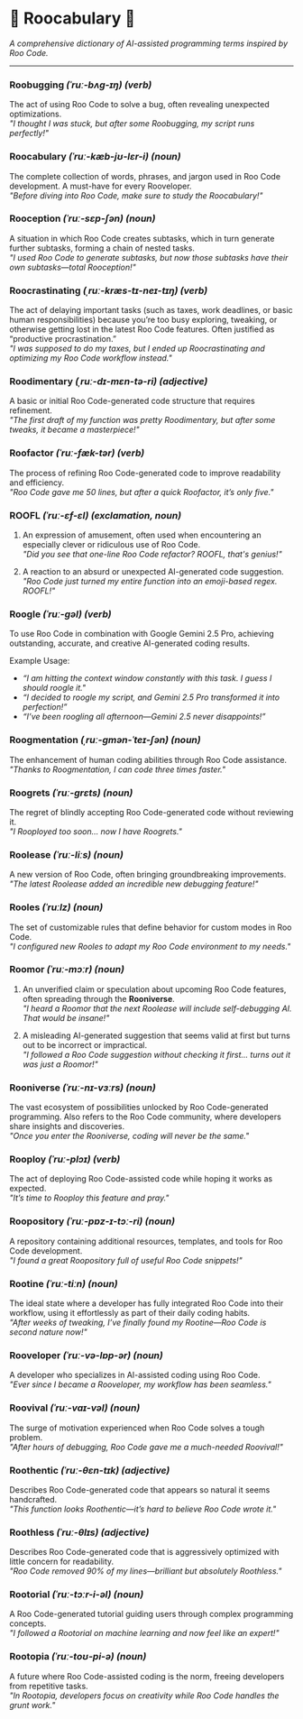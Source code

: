 # 🦘 Roocabulary 🦘  
*A comprehensive dictionary of AI-assisted programming terms inspired by Roo Code.*

---

### Roobugging *(ˈruː-bʌɡ-ɪŋ)* *(verb)*  
The act of using Roo Code to solve a bug, often revealing unexpected optimizations.  
*"I thought I was stuck, but after some Roobugging, my script runs perfectly!"*  

### Roocabulary *(ˈruː-kæb-jʊ-lɛr-i)* *(noun)*  
The complete collection of words, phrases, and jargon used in Roo Code development. A must-have for every Rooveloper.  
*"Before diving into Roo Code, make sure to study the Roocabulary!"*  

### Rooception *(ˈruː-sɛp-ʃən)* *(noun)*  
A situation in which Roo Code creates subtasks, which in turn generate further subtasks, forming a chain of nested tasks.  
*"I used Roo Code to generate subtasks, but now those subtasks have their own subtasks—total Rooception!"*  

### Roocrastinating *(ˌruː-kræs-tɪ-neɪ-tɪŋ)* *(verb)*  
The act of delaying important tasks (such as taxes, work deadlines, or basic human responsibilities) because you’re too busy exploring, tweaking, or otherwise getting lost in the latest Roo Code features. Often justified as “productive procrastination.”  
*"I was supposed to do my taxes, but I ended up Roocrastinating and optimizing my Roo Code workflow instead."*  

### Roodimentary *(ˌruː-dɪ-mɛn-tə-ri)* *(adjective)*  
A basic or initial Roo Code-generated code structure that requires refinement.  
*"The first draft of my function was pretty Roodimentary, but after some tweaks, it became a masterpiece!"*  

### Roofactor *(ˈruː-fæk-tər)* *(verb)*  
The process of refining Roo Code-generated code to improve readability and efficiency.  
*"Roo Code gave me 50 lines, but after a quick Roofactor, it’s only five."* 

### ROOFL *(ˈruː-ɛf-ɛl)* *(exclamation, noun)*  
1. An expression of amusement, often used when encountering an especially clever or ridiculous use of Roo Code.  
   *"Did you see that one-line Roo Code refactor? ROOFL, that's genius!"*  
   
2. A reaction to an absurd or unexpected AI-generated code suggestion.  
   *"Roo Code just turned my entire function into an emoji-based regex. ROOFL!"* 

### Roogle *(ˈruː-ɡəl)* *(verb)*
To use Roo Code in combination with Google Gemini 2.5 Pro, achieving outstanding, accurate, and creative AI-generated coding results.

Example Usage:
- *“I am hitting the context window constantly with this task. I guess I should roogle it."*
- *“I decided to roogle my script, and Gemini 2.5 Pro transformed it into perfection!”*
- *“I’ve been roogling all afternoon—Gemini 2.5 never disappoints!”*

### Roogmentation *(ˌruː-ɡmən-ˈteɪ-ʃən)* *(noun)*  
The enhancement of human coding abilities through Roo Code assistance.  
*"Thanks to Roogmentation, I can code three times faster."*  

### Roogrets *(ˈruː-ɡrɛts)* *(noun)*  
The regret of blindly accepting Roo Code-generated code without reviewing it.  
*"I Rooployed too soon… now I have Roogrets."*  

### Roolease *(ˈruː-liːs)* *(noun)*  
A new version of Roo Code, often bringing groundbreaking improvements.  
*"The latest Roolease added an incredible new debugging feature!"*  

### Rooles *(ˈruːlz)* *(noun)*  
The set of customizable rules that define behavior for custom modes in Roo Code.  
*"I configured new Rooles to adapt my Roo Code environment to my needs."*  

### Roomor *(ˈruː-mɔːr)* *(noun)*  
1. An unverified claim or speculation about upcoming Roo Code features, often spreading through the **Rooniverse**.  
   *"I heard a Roomor that the next Roolease will include self-debugging AI. That would be insane!"*  

2. A misleading AI-generated suggestion that seems valid at first but turns out to be incorrect or impractical.  
   *"I followed a Roo Code suggestion without checking it first… turns out it was just a Roomor!"*  

### Rooniverse *(ˈruː-nɪ-vɜːrs)* *(noun)*  
The vast ecosystem of possibilities unlocked by Roo Code-generated programming. Also refers to the Roo Code community, where developers share insights and discoveries.  
*"Once you enter the Rooniverse, coding will never be the same."*  

### Rooploy *(ˈruː-plɔɪ)* *(verb)*  
The act of deploying Roo Code-assisted code while hoping it works as expected.  
*"It’s time to Rooploy this feature and pray."*  

### Roopository *(ˈruː-pɒz-ɪ-tɔː-ri)* *(noun)*  
A repository containing additional resources, templates, and tools for Roo Code development.  
*"I found a great Roopository full of useful Roo Code snippets!"*  

### Rootine *(ˈruː-tiːn)* *(noun)*  
The ideal state where a developer has fully integrated Roo Code into their workflow, using it effortlessly as part of their daily coding habits.  
*"After weeks of tweaking, I’ve finally found my Rootine—Roo Code is second nature now!"*  

### Rooveloper *(ˈruː-və-lɒp-ər)* *(noun)*  
A developer who specializes in AI-assisted coding using Roo Code.  
*"Ever since I became a Rooveloper, my workflow has been seamless."*  

### Roovival *(ˈruː-vaɪ-vəl)* *(noun)*  
The surge of motivation experienced when Roo Code solves a tough problem.  
*"After hours of debugging, Roo Code gave me a much-needed Roovival!"*  

### Roothentic *(ˈruː-θɛn-tɪk)* *(adjective)*  
Describes Roo Code-generated code that appears so natural it seems handcrafted.  
*"This function looks Roothentic—it’s hard to believe Roo Code wrote it."*  

### Roothless *(ˈruː-θlɪs)* *(adjective)*  
Describes Roo Code-generated code that is aggressively optimized with little concern for readability.  
*"Roo Code removed 90% of my lines—brilliant but absolutely Roothless."*  

### Rootorial *(ˈruː-tɔːr-i-əl)* *(noun)*  
A Roo Code-generated tutorial guiding users through complex programming concepts.  
*"I followed a Rootorial on machine learning and now feel like an expert!"*  

### Rootopia *(ˈruː-toʊ-pi-ə)* *(noun)*  
A future where Roo Code-assisted coding is the norm, freeing developers from repetitive tasks.  
*"In Rootopia, developers focus on creativity while Roo Code handles the grunt work."*  
